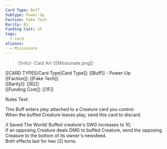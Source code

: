 ```yaml
---
Card Type: Buff
Subtype: Power-Up
Faction: Fake Tech
Rarity: R2
Funding Cost: 1F
tags:
  - card
aliases:
  - Missionate
---
```

> [!info]- Card Art
> ![[Missionate.png]]

[[CARD TYPES/Card Type|Card Type]]: [[Buff]] - Power-Up  
[[Faction]]: [[Fake Tech]]  
[[Rarity]]: [[R2]]  
[[Funding Cost]]: [[1F]]  

Rules Text:  

This Buff enters play attached to a Creature card you control.  
When the buffed Creature leaves play, send this card to discard.  

/I Saved The World/ Buffed creature's SWG increases to 10,  
If an opposing Creature deals DMG to buffed Creature, send the opposing Creature to the bottom of its owner's newsfeed.  
Both effects last for two (2) turns.  
